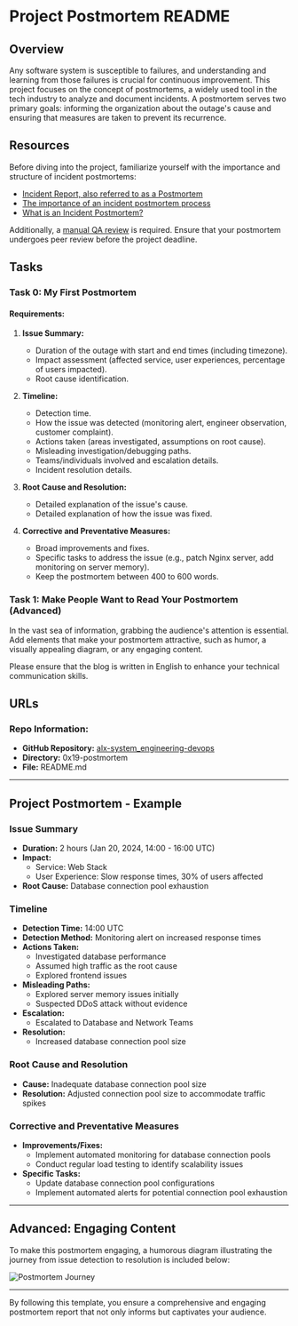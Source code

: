 # Project Postmortem README

## Overview

Any software system is susceptible to failures, and understanding and learning from those failures is crucial for continuous improvement. This project focuses on the concept of postmortems, a widely used tool in the tech industry to analyze and document incidents. A postmortem serves two primary goals: informing the organization about the outage's cause and ensuring that measures are taken to prevent its recurrence.

## Resources

Before diving into the project, familiarize yourself with the importance and structure of incident postmortems:

- [Incident Report, also referred to as a Postmortem](#)
- [The importance of an incident postmortem process](#)
- [What is an Incident Postmortem?](#)

Additionally, a [manual QA review](#) is required. Ensure that your postmortem undergoes peer review before the project deadline.

## Tasks

### Task 0: My First Postmortem

#### Requirements:

1. **Issue Summary:**
   - Duration of the outage with start and end times (including timezone).
   - Impact assessment (affected service, user experiences, percentage of users impacted).
   - Root cause identification.

2. **Timeline:**
   - Detection time.
   - How the issue was detected (monitoring alert, engineer observation, customer complaint).
   - Actions taken (areas investigated, assumptions on root cause).
   - Misleading investigation/debugging paths.
   - Teams/individuals involved and escalation details.
   - Incident resolution details.

3. **Root Cause and Resolution:**
   - Detailed explanation of the issue's cause.
   - Detailed explanation of how the issue was fixed.

4. **Corrective and Preventative Measures:**
   - Broad improvements and fixes.
   - Specific tasks to address the issue (e.g., patch Nginx server, add monitoring on server memory).
   - Keep the postmortem between 400 to 600 words.

### Task 1: Make People Want to Read Your Postmortem (Advanced)

In the vast sea of information, grabbing the audience's attention is essential. Add elements that make your postmortem attractive, such as humor, a visually appealing diagram, or any engaging content.

Please ensure that the blog is written in English to enhance your technical communication skills.

## URLs

### Repo Information:

- **GitHub Repository:** [alx-system_engineering-devops](#)
- **Directory:** 0x19-postmortem
- **File:** README.md

---

## Project Postmortem - Example

### Issue Summary

- **Duration:** 2 hours (Jan 20, 2024, 14:00 - 16:00 UTC)
- **Impact:**
  - Service: Web Stack
  - User Experience: Slow response times, 30% of users affected
- **Root Cause:** Database connection pool exhaustion

### Timeline

- **Detection Time:** 14:00 UTC
- **Detection Method:** Monitoring alert on increased response times
- **Actions Taken:**
  - Investigated database performance
  - Assumed high traffic as the root cause
  - Explored frontend issues
- **Misleading Paths:**
  - Explored server memory issues initially
  - Suspected DDoS attack without evidence
- **Escalation:**
  - Escalated to Database and Network Teams
- **Resolution:**
  - Increased database connection pool size

### Root Cause and Resolution

- **Cause:** Inadequate database connection pool size
- **Resolution:** Adjusted connection pool size to accommodate traffic spikes

### Corrective and Preventative Measures

- **Improvements/Fixes:**
  - Implement automated monitoring for database connection pools
  - Conduct regular load testing to identify scalability issues
- **Specific Tasks:**
  - Update database connection pool configurations
  - Implement automated alerts for potential connection pool exhaustion

---

## Advanced: Engaging Content

To make this postmortem engaging, a humorous diagram illustrating the journey from issue detection to resolution is included below:

![Postmortem Journey](url-to-diagram)

---

By following this template, you ensure a comprehensive and engaging postmortem report that not only informs but captivates your audience.
